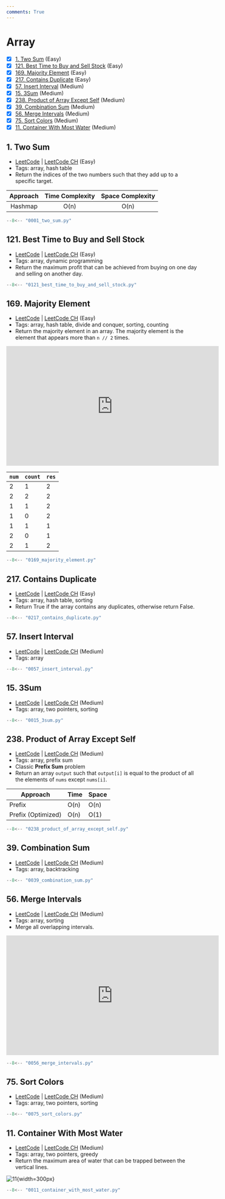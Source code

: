 ```yaml
---
comments: True
---
```


# Array

- [x] [1. Two Sum](https://leetcode.cn/problems/two-sum/) (Easy)
- [x] [121. Best Time to Buy and Sell Stock](https://leetcode.cn/problems/best-time-to-buy-and-sell-stock/) (Easy)
- [x] [169. Majority Element](https://leetcode.cn/problems/majority-element/) (Easy)
- [x] [217. Contains Duplicate](https://leetcode.cn/problems/contains-duplicate/) (Easy)
- [x] [57. Insert Interval](https://leetcode.cn/problems/insert-interval/) (Medium)
- [x] [15. 3Sum](https://leetcode.cn/problems/3sum/) (Medium)
- [x] [238. Product of Array Except Self](https://leetcode.cn/problems/product-of-array-except-self/) (Medium)
- [x] [39. Combination Sum](https://leetcode.cn/problems/combination-sum/) (Medium)
- [x] [56. Merge Intervals](https://leetcode.cn/problems/merge-intervals/) (Medium)
- [x] [75. Sort Colors](https://leetcode.cn/problems/sort-colors/) (Medium)
- [x] [11. Container With Most Water](https://leetcode.cn/problems/container-with-most-water/) (Medium)

## 1. Two Sum

-   [LeetCode](https://leetcode.com/problems/two-sum/) | [LeetCode CH](https://leetcode.cn/problems/two-sum/) (Easy)
-   Tags: array, hash table
-   Return the indices of the two numbers such that they add up to a specific target.

| Approach | Time Complexity | Space Complexity |
| :------: | :-------------: | :--------------: |
| Hashmap  |      O(n)       |       O(n)       |

```python title="1. Two Sum - Python Solution"
--8<-- "0001_two_sum.py"
```

## 121. Best Time to Buy and Sell Stock

-   [LeetCode](https://leetcode.com/problems/best-time-to-buy-and-sell-stock/) | [LeetCode CH](https://leetcode.cn/problems/best-time-to-buy-and-sell-stock/) (Easy)
-   Tags: array, dynamic programming
-   Return the maximum profit that can be achieved from buying on one day and selling on another day.

```python title="121. Best Time to Buy and Sell Stock - Python Solution"
--8<-- "0121_best_time_to_buy_and_sell_stock.py"
```

## 169. Majority Element

-   [LeetCode](https://leetcode.com/problems/majority-element/) | [LeetCode CH](https://leetcode.cn/problems/majority-element/) (Easy)
-   Tags: array, hash table, divide and conquer, sorting, counting
-   Return the majority element in an array. The majority element is the element that appears more than `n // 2` times.

<iframe width="560" height="315" src="https://www.youtube.com/embed/7pnhv842keE?si=fBYlNfKzdkiLgkF1" title="YouTube video player" frameborder="0" allow="accelerometer; autoplay; clipboard-write; encrypted-media; gyroscope; picture-in-picture; web-share" referrerpolicy="strict-origin-when-cross-origin" allowfullscreen></iframe>

| `num` | `count` | `res` |
| ----- | ------- | ----- |
| 2     | 1       | 2     |
| 2     | 2       | 2     |
| 1     | 1       | 2     |
| 1     | 0       | 2     |
| 1     | 1       | 1     |
| 2     | 0       | 1     |
| 2     | 1       | 2     |

```python title="169. Majority Element - Python Solution"
--8<-- "0169_majority_element.py"
```

## 217. Contains Duplicate

-   [LeetCode](https://leetcode.com/problems/contains-duplicate/) | [LeetCode CH](https://leetcode.cn/problems/contains-duplicate/) (Easy)
-   Tags: array, hash table, sorting
-   Return True if the array contains any duplicates, otherwise return False.

```python title="217. Contains Duplicate - Python Solution"
--8<-- "0217_contains_duplicate.py"
```

## 57. Insert Interval

-   [LeetCode](https://leetcode.com/problems/insert-interval/) | [LeetCode CH](https://leetcode.cn/problems/insert-interval/) (Medium)
-   Tags: array

```python title="57. Insert Interval - Python Solution"
--8<-- "0057_insert_interval.py"
```

## 15. 3Sum

-   [LeetCode](https://leetcode.com/problems/3sum/) | [LeetCode CH](https://leetcode.cn/problems/3sum/) (Medium)
-   Tags: array, two pointers, sorting

```python title="15. 3Sum - Python Solution"
--8<-- "0015_3sum.py"
```

## 238. Product of Array Except Self

-   [LeetCode](https://leetcode.com/problems/product-of-array-except-self/) | [LeetCode CH](https://leetcode.cn/problems/product-of-array-except-self/) (Medium)
-   Tags: array, prefix sum
-   Classic **Prefix Sum** problem
-   Return an array `output` such that `output[i]` is equal to the product of all the elements of `nums` except `nums[i]`.

| Approach           | Time | Space |
| ------------------ | ---- | ----- |
| Prefix             | O(n) | O(n)  |
| Prefix (Optimized) | O(n) | O(1)  |

```python title="238. Product of Array Except Self - Python Solution"
--8<-- "0238_product_of_array_except_self.py"
```

## 39. Combination Sum

-   [LeetCode](https://leetcode.com/problems/combination-sum/) | [LeetCode CH](https://leetcode.cn/problems/combination-sum/) (Medium)
-   Tags: array, backtracking

```python title="39. Combination Sum - Python Solution"
--8<-- "0039_combination_sum.py"
```

## 56. Merge Intervals

-   [LeetCode](https://leetcode.com/problems/merge-intervals/) | [LeetCode CH](https://leetcode.cn/problems/merge-intervals/) (Medium)
-   Tags: array, sorting
-   Merge all overlapping intervals.

<iframe width="560" height="315" src="https://www.youtube.com/embed/44H3cEC2fFM?si=J-Jr_Fg2eDse3-de" title="YouTube video player" frameborder="0" allow="accelerometer; autoplay; clipboard-write; encrypted-media; gyroscope; picture-in-picture; web-share" referrerpolicy="strict-origin-when-cross-origin" allowfullscreen></iframe>

```python title="56. Merge Intervals - Python Solution"
--8<-- "0056_merge_intervals.py"
```

## 75. Sort Colors

-   [LeetCode](https://leetcode.com/problems/sort-colors/) | [LeetCode CH](https://leetcode.cn/problems/sort-colors/) (Medium)
-   Tags: array, two pointers, sorting

```python title="75. Sort Colors - Python Solution"
--8<-- "0075_sort_colors.py"
```

## 11. Container With Most Water

-   [LeetCode](https://leetcode.com/problems/container-with-most-water/) | [LeetCode CH](https://leetcode.cn/problems/container-with-most-water/) (Medium)
-   Tags: array, two pointers, greedy
-   Return the maximum area of water that can be trapped between the vertical lines.

![11](https://s3-lc-upload.s3.amazonaws.com/uploads/2018/07/17/question_11.jpg){width=300px}

```python title="11. Container With Most Water - Python Solution"
--8<-- "0011_container_with_most_water.py"
```
